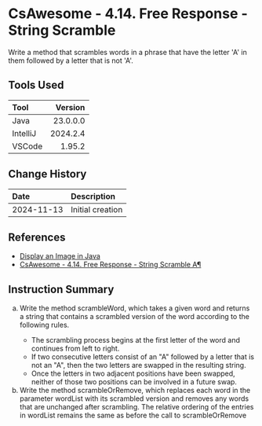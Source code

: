 # CsAwesome - 4.14. Free Response - String Scramble
Write a method that scrambles words in a phrase that have the letter 'A' in them followed by a letter that is not 'A'.
## Tools Used

| Tool     |  Version |
|:---------|---------:|
| Java     | 23.0.0.0 |
| IntelliJ | 2024.2.4 |
| VSCode   |   1.95.2 |

## Change History

| Date       | Description      |
|:-----------|:-----------------|
| 2024-11-13 | Initial creation |

## References
* [Display an Image in Java](https://www.delftstack.com/howto/java/display-an-image-in-java/)
* [CsAwesome - 4.14. Free Response - String Scramble A¶](https://runestone.academy/ns/books/published/LPHS_2024-25/Unit4-Iteration/FRQstringScrambleA.html)

## Instruction Summary
<ol type="a">
  <li>Write the method scrambleWord, which takes a given word and returns a string that contains a scrambled version of the word according to the following rules.</li>
  <ul>    
    <li>The scrambling process begins at the first letter of the word and continues from left to right.</li>
    <li>If two consecutive letters consist of an "A" followed by a letter that is not an "A", then the two letters are swapped in the resulting string.</li>
<li>Once the letters in two adjacent positions have been swapped, neither of those two positions can be involved in a future swap.</li>

</ul>
  <li>Write the method scrambleOrRemove, which replaces each word in the parameter wordList with its scrambled version and removes any words that are unchanged after scrambling. The relative ordering of the entries in wordList remains the same as before the call to scrambleOrRemove</li>
  
</ol>
